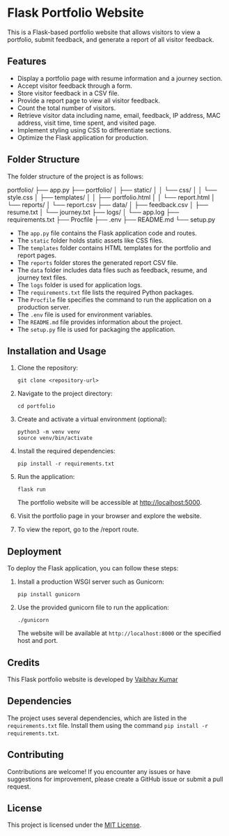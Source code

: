 # Flask Portfolio Website

This is a Flask-based portfolio website that allows visitors to view a portfolio, submit feedback, and generate a report of all visitor feedback.

## Features

- Display a portfolio page with resume information and a journey section.
- Accept visitor feedback through a form.
- Store visitor feedback in a CSV file.
- Provide a report page to view all visitor feedback.
- Count the total number of visitors.
- Retrieve visitor data including name, email, feedback, IP address, MAC address, visit time, time spent, and visited page.
- Implement styling using CSS to differentiate sections.
- Optimize the Flask application for production.

## Folder Structure

The folder structure of the project is as follows:

portfolio/
├── app.py
├── portfolio/
│ ├── static/
│ │ └── css/
│ │ └── style.css
│ ├── templates/
│ │ ├── portfolio.html
│ │ └── report.html
│ └── reports/
│ └── report.csv
├── data/
│ ├── feedback.csv
│ ├── resume.txt
│ └── journey.txt
├── logs/
│ └── app.log
├── requirements.txt
├── Procfile
├── .env
├── README.md
└── setup.py


- The `app.py` file contains the Flask application code and routes.
- The `static` folder holds static assets like CSS files.
- The `templates` folder contains HTML templates for the portfolio and report pages.
- The `reports` folder stores the generated report CSV file.
- The `data` folder includes data files such as feedback, resume, and journey text files.
- The `logs` folder is used for application logs.
- The `requirements.txt` file lists the required Python packages.
- The `Procfile` file specifies the command to run the application on a production server.
- The `.env` file is used for environment variables.
- The `README.md` file provides information about the project.
- The `setup.py` file is used for packaging the application.

## Installation and Usage

1. Clone the repository:

   ```shell
   git clone <repository-url>
   ```

2. Navigate to the project directory:

   ```shell
   cd portfolio
   ```

3. Create and activate a virtual environment (optional):

   ```shell
   python3 -m venv venv
   source venv/bin/activate
   ```

4. Install the required dependencies:

   ```shell
   pip install -r requirements.txt
   ```

5. Run the application:

   ```shell
   flask run
   ```
  
   The portfolio website will be accessible at <http://localhost:5000>.

6. Visit the portfolio page in your browser and explore the website.

7. To view the report, go to the /report route.

## Deployment

To deploy the Flask application, you can follow these steps:

1. Install a production WSGI server such as Gunicorn:

   ```shell
   pip install gunicorn
   ```

2. Use the provided gunicorn file to run the application:

   ```shell
   ./gunicorn
   ```

   The website will be available at `http://localhost:8000` or the specified host and port.

## Credits

This Flask portfolio website is developed by [Vaibhav Kumar](vaibhav.kr.779@gmail.com)

## Dependencies

The project uses several dependencies, which are listed in the `requirements.txt` file. Install them using the command `pip install -r requirements.txt`.

## Contributing

Contributions are welcome! If you encounter any issues or have suggestions for improvement, please create a GitHub issue or submit a pull request.

## License

This project is licensed under the [MIT License](LICENSE).
